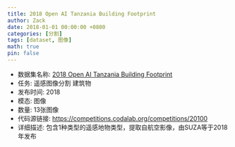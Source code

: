 ```yaml
---
title: 2018 Open AI Tanzania Building Footprint
author: Zack
date: 2018-01-01 00:00:00 +0800
categories: [分割]
tags: [dataset, 图像]
math: true
pin: false
---
```

- 数据集名称: [2018 Open AI Tanzania Building Footprint](https://competitions.codalab.org/competitions/20100)
- 任务: 遥感图像分割 建筑物
- 发布时间: 2018
- 模态: 图像
- 数量: 13张图像
- 代码源链接: https://competitions.codalab.org/competitions/20100
- 详细描述: 包含1种类型的遥感地物类型，提取自航空影像，由SUZA等于2018年发布
